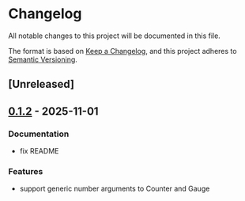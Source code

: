 # Changelog

All notable changes to this project will be documented in this file.

The format is based on [Keep a Changelog](https://keepachangelog.com/en/1.0.0/),
and this project adheres to [Semantic Versioning](https://semver.org/spec/v2.0.0.html).

## [Unreleased]

## [0.1.2](https://github.com/chainbound/prometric/compare/prometric-derive-v0.1.1...prometric-derive-v0.1.2) - 2025-11-01

### Documentation

- fix README

### Features

- support generic number arguments to Counter and Gauge
